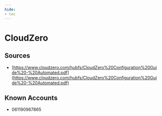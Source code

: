 ```yaml
---
hide:
- toc
---
```


# CloudZero

## Sources

*   [https://www.cloudzero.com/hubfs/CloudZero%20Configuration%20Guide%20-%20Automated.pdf](https://www.cloudzero.com/hubfs/CloudZero%20Configuration%20Guide%20-%20Automated.pdf)

## Known Accounts

*   061190967865